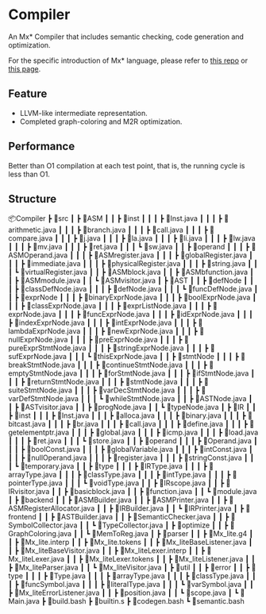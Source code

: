 # Compiler

 An Mx* Compiler that includes semantic checking, code generation and optimization.
 
 For the specific introduction of Mx* language, please refer to [this repo](https://github.com/ACMClassCourses/Compiler-Design-Implementation) or [this page](https://github.com/hyj542682306/Compiler/blob/main/Mx.md).
 
 ## Feature
 
 + LLVM-like intermediate representation.
 + Completed graph-coloring and M2R optimization.


## Performance

Better than O1 compilation at each test point, that is, the running cycle is less than O1.

## Structure

📦Compiler
 ┣ 📂src
 ┃ ┣ 📂ASM
 ┃ ┃ ┣ 📂inst
 ┃ ┃ ┃ ┣ 📜Inst.java
 ┃ ┃ ┃ ┣ 📜arithmetic.java
 ┃ ┃ ┃ ┣ 📜branch.java
 ┃ ┃ ┃ ┣ 📜call.java
 ┃ ┃ ┃ ┣ 📜compare.java
 ┃ ┃ ┃ ┣ 📜j.java
 ┃ ┃ ┃ ┣ 📜la.java
 ┃ ┃ ┃ ┣ 📜li.java
 ┃ ┃ ┃ ┣ 📜lw.java
 ┃ ┃ ┃ ┣ 📜mv.java
 ┃ ┃ ┃ ┣ 📜ret.java
 ┃ ┃ ┃ ┗ 📜sw.java
 ┃ ┃ ┣ 📂operand
 ┃ ┃ ┃ ┣ 📜ASMOperand.java
 ┃ ┃ ┃ ┣ 📜ASMregister.java
 ┃ ┃ ┃ ┣ 📜globalRegister.java
 ┃ ┃ ┃ ┣ 📜immediate.java
 ┃ ┃ ┃ ┣ 📜physicalRegister.java
 ┃ ┃ ┃ ┣ 📜string.java
 ┃ ┃ ┃ ┗ 📜virtualRegister.java
 ┃ ┃ ┣ 📜ASMblock.java
 ┃ ┃ ┣ 📜ASMbfunction.java
 ┃ ┃ ┣ 📜ASMmodule.java
 ┃ ┃ ┗ 📜ASMvisitor.java
 ┃ ┣ 📂AST
 ┃ ┃ ┣ 📂defNode
 ┃ ┃ ┃ ┣ 📜classDefNode.java
 ┃ ┃ ┃ ┣ 📜defNode.java
 ┃ ┃ ┃ ┗ 📜funcDefNode.java
 ┃ ┃ ┣ 📂exprNode
 ┃ ┃ ┃ ┣ 📜binaryExprNode.java
 ┃ ┃ ┃ ┣ 📜boolExprNode.java
 ┃ ┃ ┃ ┣ 📜classExprNode.java
 ┃ ┃ ┃ ┣ 📜exprListNode.java
 ┃ ┃ ┃ ┣ 📜exprNode.java
 ┃ ┃ ┃ ┣ 📜funcExprNode.java
 ┃ ┃ ┃ ┣ 📜idExprNode.java
 ┃ ┃ ┃ ┣ 📜indexExprNode.java
 ┃ ┃ ┃ ┣ 📜intExprNode.java
 ┃ ┃ ┃ ┣ 📜lambdaExprNode.java
 ┃ ┃ ┃ ┣ 📜newExprNode.java
 ┃ ┃ ┃ ┣ 📜nullExprNode.java
 ┃ ┃ ┃ ┣ 📜preExprNode.java
 ┃ ┃ ┃ ┣ 📜pureExprStmtNode.java
 ┃ ┃ ┃ ┣ 📜stringExprNode.java
 ┃ ┃ ┃ ┣ 📜sufExprNode.java
 ┃ ┃ ┃ ┗ 📜thisExprNode.java
 ┃ ┃ ┣ 📂stmtNode
 ┃ ┃ ┃ ┣ 📜breakStmtNode.java
 ┃ ┃ ┃ ┣ 📜continueStmtNode.java
 ┃ ┃ ┃ ┣ 📜emptyStmtNode.java
 ┃ ┃ ┃ ┣ 📜forStmtNode.java
 ┃ ┃ ┃ ┣ 📜ifStmtNode.java
 ┃ ┃ ┃ ┣ 📜returnStmtNode.java
 ┃ ┃ ┃ ┣ 📜stmtNode.java
 ┃ ┃ ┃ ┣ 📜suiteStmtNode.java
 ┃ ┃ ┃ ┣ 📜varDecStmtNode.java
 ┃ ┃ ┃ ┣ 📜varDefStmtNode.java
 ┃ ┃ ┃ ┗ 📜whileStmtNode.java
 ┃ ┃ ┣ 📜ASTNode.java
 ┃ ┃ ┣ 📜ASTvisitor.java
 ┃ ┃ ┣ 📜progNode.java
 ┃ ┃ ┗ 📜typeNode.java
 ┃ ┣ 📂IR
 ┃ ┃ ┣ 📂inst
 ┃ ┃ ┃ ┣ 📜Inst.java
 ┃ ┃ ┃ ┣ 📜alloca.java
 ┃ ┃ ┃ ┣ 📜binary.java
 ┃ ┃ ┃ ┣ 📜bitcast.java
 ┃ ┃ ┃ ┣ 📜br.java
 ┃ ┃ ┃ ┣ 📜call.java
 ┃ ┃ ┃ ┣ 📜define.java
 ┃ ┃ ┃ ┣ 📜getelementptr.java
 ┃ ┃ ┃ ┣ 📜global.java
 ┃ ┃ ┃ ┣ 📜icmp.java
 ┃ ┃ ┃ ┣ 📜load.java
 ┃ ┃ ┃ ┣ 📜ret.java
 ┃ ┃ ┃ ┗ 📜store.java
 ┃ ┃ ┣ 📂operand
 ┃ ┃ ┃ ┣ 📜Operand.java
 ┃ ┃ ┃ ┣ 📜boolConst.java
 ┃ ┃ ┃ ┣ 📜globalVariable.java
 ┃ ┃ ┃ ┣ 📜intConst.java
 ┃ ┃ ┃ ┣ 📜nullOperand.java
 ┃ ┃ ┃ ┣ 📜register.java
 ┃ ┃ ┃ ┣ 📜stringConst.java
 ┃ ┃ ┃ ┗ 📜temporary.java
 ┃ ┃ ┣ 📂type
 ┃ ┃ ┃ ┣ 📜IRType.java
 ┃ ┃ ┃ ┣ 📜arrayType.java
 ┃ ┃ ┃ ┣ 📜classType.java
 ┃ ┃ ┃ ┣ 📜intType.java
 ┃ ┃ ┃ ┣ 📜pointerType.java
 ┃ ┃ ┃ ┗ 📜voidType.java
 ┃ ┃ ┣ 📜IRscope.java
 ┃ ┃ ┣ 📜IRvisitor.java
 ┃ ┃ ┣ 📜basicblock.java
 ┃ ┃ ┣ 📜function.java
 ┃ ┃ ┗ 📜module.java
 ┃ ┣ 📂backend
 ┃ ┃ ┣ 📜ASMBuilder.java
 ┃ ┃ ┣ 📜ASMPrinter.java
 ┃ ┃ ┣ 📜ASMRegisterAllocator.java
 ┃ ┃ ┣ 📜IRBuilder.java
 ┃ ┃ ┗ 📜IRPrinter.java
 ┃ ┣ 📂frontend
 ┃ ┃ ┣ 📜ASTBuilder.java
 ┃ ┃ ┣ 📜SemanticChecker.java
 ┃ ┃ ┣ 📜SymbolCollector.java
 ┃ ┃ ┗ 📜TypeCollector.java
 ┃ ┣ 📂optimize
 ┃ ┃ ┣ 📜GraphColoring.java
 ┃ ┃ ┗ 📜MemToReg.java
 ┃ ┣ 📂parser
 ┃ ┃ ┣ 📜Mx_lite.g4
 ┃ ┃ ┣ 📜Mx_lite.interp
 ┃ ┃ ┣ 📜Mx_lite.tokens
 ┃ ┃ ┣ 📜Mx_liteBaseListener.java
 ┃ ┃ ┣ 📜Mx_liteBaseVisitor.java
 ┃ ┃ ┣ 📜Mx_liteLexer.interp
 ┃ ┃ ┣ 📜Mx_liteLexer.java
 ┃ ┃ ┣ 📜Mx_liteLexer.tokens
 ┃ ┃ ┣ 📜Mx_liteListener.java
 ┃ ┃ ┣ 📜Mx_liteParser.java
 ┃ ┃ ┗ 📜Mx_liteVisitor.java
 ┃ ┣ 📂util
 ┃ ┃ ┣ 📂error
 ┃ ┃ ┣ 📂type
 ┃ ┃ ┃ ┣ 📜Type.java
 ┃ ┃ ┃ ┣ 📜arrayType.java
 ┃ ┃ ┃ ┣ 📜classType.java
 ┃ ┃ ┃ ┣ 📜funcSymbol.java
 ┃ ┃ ┃ ┣ 📜literalType.java
 ┃ ┃ ┃ ┗ 📜varSymbol.java
 ┃ ┃ ┣ 📜Mx_liteErrorListener.java
 ┃ ┃ ┣ 📜position.java
 ┃ ┃ ┗ 📜scope.java
 ┃ ┗ 📜Main.java
 ┣ 📜build.bash
 ┣ 📜builtin.s
 ┣ 📜codegen.bash
 ┗ 📜semantic.bash
